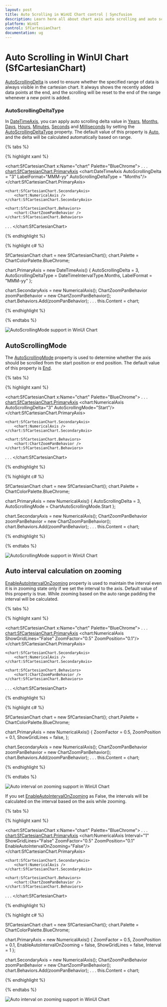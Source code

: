 ```yaml
---
layout: post
title: Auto Scrolling in WinUI Chart control | Syncfusion
description: Learn here all about chart axis auto scrolling and auto scrolling delta type of Syncfusion WinUI Chart (SfCartesianChart) control.
platform: WinUI
control: SfCartesianChart
documentation: ug
---
```


# Auto Scrolling in WinUI Chart (SfCartesianChart)

[AutoScrollingDelta](https://help.syncfusion.com/cr/winui/Syncfusion.UI.Xaml.Charts.ChartAxisBase2D.html#Syncfusion_UI_Xaml_Charts_ChartAxisBase2D_AutoScrollingDelta) is used to ensure whether the specified range of data is always visible in the cartesian chart. It always shows the recently added data points at the end, and the scrolling will be reset to the end of the range whenever a new point is added. 

### AutoScrollingDeltaType

In [DateTimeAxis](https://help.syncfusion.com/cr/winui/Syncfusion.UI.Xaml.Charts.DateTimeAxis.html), you can apply auto scrolling delta value in [Years](https://help.syncfusion.com/cr/winui/Syncfusion.UI.Xaml.Charts.DateTimeIntervalType.html#Syncfusion_UI_Xaml_Charts_DateTimeIntervalType_Years), [Months](https://help.syncfusion.com/cr/winui/Syncfusion.UI.Xaml.Charts.DateTimeIntervalType.html#Syncfusion_UI_Xaml_Charts_DateTimeIntervalType_Months), [Days](https://help.syncfusion.com/cr/winui/Syncfusion.UI.Xaml.Charts.DateTimeIntervalType.html#Syncfusion_UI_Xaml_Charts_DateTimeIntervalType_Days), [Hours](https://help.syncfusion.com/cr/winui/Syncfusion.UI.Xaml.Charts.DateTimeIntervalType.html#Syncfusion_UI_Xaml_Charts_DateTimeIntervalType_Hours), [Minutes](https://help.syncfusion.com/cr/winui/Syncfusion.UI.Xaml.Charts.DateTimeIntervalType.html#Syncfusion_UI_Xaml_Charts_DateTimeIntervalType_Minutes), [Seconds](https://help.syncfusion.com/cr/winui/Syncfusion.UI.Xaml.Charts.DateTimeIntervalType.html#Syncfusion_UI_Xaml_Charts_DateTimeIntervalType_Seconds) and [Milliseconds](https://help.syncfusion.com/cr/winui/Syncfusion.UI.Xaml.Charts.DateTimeIntervalType.html#Syncfusion_UI_Xaml_Charts_DateTimeIntervalType_Milliseconds) by setting the [AutoScrollingDeltaType](https://help.syncfusion.com/cr/winui/Syncfusion.UI.Xaml.Charts.DateTimeAxis.html#Syncfusion_UI_Xaml_Charts_DateTimeAxis_AutoScrollingDeltaType) property. The default value of this property is [Auto](https://help.syncfusion.com/cr/winui/Syncfusion.UI.Xaml.Charts.DateTimeIntervalType.html#Syncfusion_UI_Xaml_Charts_DateTimeIntervalType_Auto), and the delta will be calculated automatically based on range.

{% tabs %} 

{% highlight xaml %}

<chart:SfCartesianChart x:Name="chart" Palette="BlueChrome">
. . .
    <chart:SfCartesianChart.PrimaryAxis>
        <chart:DateTimeAxis AutoScrollingDelta = "3" LabelFormat="MMM-yy" AutoScrollingDeltaType = "Months"/>
    </chart:SfCartesianChart.PrimaryAxis>

    <chart:SfCartesianChart.SecondaryAxis>
        <chart:NumericalAxis />
    </chart:SfCartesianChart.SecondaryAxis>

    <chart:SfCartesianChart.Behaviors>
        <chart:ChartZoomPanBehavior />
    </chart:SfCartesianChart.Behaviors>
. . .
</chart:SfCartesianChart>

{% endhighlight %}

{% highlight c# %}

SfCartesianChart chart = new SfCartesianChart();
chart.Palette = ChartColorPalette.BlueChrome;

chart.PrimaryAxis = new DateTimeAxis()
{
    AutoScrollingDelta = 3,
    AutoScrollingDeltaType = DateTimeIntervalType.Months,
    LabelFormat = "MMM-yy"
};

chart.SecondaryAxis = new NumericalAxis();
ChartZoomPanBehavior zoomPanBehavior = new ChartZoomPanBehavior();
chart.Behaviors.Add(zoomPanBehavior);
. . .
this.Content = chart;

{% endhighlight %}

{% endtabs %}

![AutoScrollingMode support in WinUI Chart](Axis_Images/winui_chart_datetime-axis_auto-scrolling-mode.png)

## AutoScrollingMode

The [AutoScrollingMode](https://help.syncfusion.com/cr/winui/Syncfusion.UI.Xaml.Charts.ChartAxisBase2D.html#Syncfusion_UI_Xaml_Charts_ChartAxisBase2D_AutoScrollingMode) property is used to determine whether the axis should be scrolled from the start position or end position. The default value of this property is [End](https://help.syncfusion.com/cr/winui/Syncfusion.UI.Xaml.Charts.ChartAutoScrollingMode.html#Syncfusion_UI_Xaml_Charts_ChartAutoScrollingMode_End).

{% tabs %} 

{% highlight xaml %}

<chart:SfCartesianChart x:Name="chart" Palette="BlueChrome">
. . .
    <chart:SfCartesianChart.PrimaryAxis>
        <chart:NumericalAxis AutoScrollingDelta="3" AutoScrollingMode="Start"/>
    </chart:SfCartesianChart.PrimaryAxis>

    <chart:SfCartesianChart.SecondaryAxis>
        <chart:NumericalAxis />
    </chart:SfCartesianChart.SecondaryAxis>

    <chart:SfCartesianChart.Behaviors>
        <chart:ChartZoomPanBehavior />
    </chart:SfCartesianChart.Behaviors>
. . .
</chart:SfCartesianChart>

{% endhighlight %}

{% highlight c# %}

SfCartesianChart chart = new SfCartesianChart();
chart.Palette = ChartColorPalette.BlueChrome;

chart.PrimaryAxis = new NumericalAxis()
{
    AutoScrollingDelta = 3,
    AutoScrollingMode = ChartAutoScrollingMode.Start
};

chart.SecondaryAxis = new NumericalAxis();
ChartZoomPanBehavior zoomPanBehavior = new ChartZoomPanBehavior();
chart.Behaviors.Add(zoomPanBehavior);
. . .
this.Content = chart;

{% endhighlight %}

{% endtabs %}

![AutoScrollingMode support in WinUI Chart](Axis_Images/winui_chart_axis_auto-scrolling-mode.png)

## Auto interval calculation on zooming

[EnableAutoIntervalOnZooming](https://help.syncfusion.com/cr/winui/Syncfusion.UI.Xaml.Charts.ChartAxis.html#Syncfusion_UI_Xaml_Charts_ChartAxis_EnableAutoIntervalOnZooming) property is used to maintain the interval even it is in zooming state only if we set the interval to the axis. Default value of this property is true. While zooming based on the auto range padding the interval will be calculated.

{% tabs %}

{% highlight xaml %}

<chart:SfCartesianChart x:Name="chart" Palette="BlueChrome">
. . .
    <chart:SfCartesianChart.PrimaryAxis>
        <chart:NumericalAxis ShowGridLines="False" ZoomFactor="0.5" ZoomPosition="0.1"/>
    </chart:SfCartesianChart.PrimaryAxis>

    <chart:SfCartesianChart.SecondaryAxis>
        <chart:NumericalAxis />
    </chart:SfCartesianChart.SecondaryAxis>

    <chart:SfCartesianChart.Behaviors>
        <chart:ChartZoomPanBehavior />
    </chart:SfCartesianChart.Behaviors>
. . .
</chart:SfCartesianChart>

{% endhighlight %}

{% highlight c# %}

SfCartesianChart chart = new SfCartesianChart();
chart.Palette = ChartColorPalette.BlueChrome;

chart.PrimaryAxis = new NumericalAxis()
{
    ZoomFactor = 0.5,
    ZoomPosition = 0.1,
    ShowGridLines = false,
};

chart.SecondaryAxis = new NumericalAxis();
ChartZoomPanBehavior zoomPanBehavior = new ChartZoomPanBehavior();
chart.Behaviors.Add(zoomPanBehavior);
. . .
this.Content = chart;

{% endhighlight %}

{% endtabs %}

![Auto interval on zooming support in WinUI Chart](Axis_Images/winui_chart_axis_default_enable-auto-interval-on-zooming.png)

If you set [EnableAutoIntervalOnZooming](https://help.syncfusion.com/cr/winui/Syncfusion.UI.Xaml.Charts.ChartAxis.html#Syncfusion_UI_Xaml_Charts_ChartAxis_EnableAutoIntervalOnZooming) as False, the intervals will be calculated on the interval based on the axis while zooming.

{% tabs %}

{% highlight xaml %}

<chart:SfCartesianChart x:Name="chart" Palette="BlueChrome">
. . .
    <chart:SfCartesianChart.PrimaryAxis>
        <chart:NumericalAxis Interval="1"
        ShowGridLines="False" ZoomFactor="0.5" ZoomPosition="0.1"
        EnableAutoIntervalOnZooming="False"/>
    </chart:SfCartesianChart.PrimaryAxis>

    <chart:SfCartesianChart.SecondaryAxis>
        <chart:NumericalAxis />
    </chart:SfCartesianChart.SecondaryAxis>

    <chart:SfCartesianChart.Behaviors>
        <chart:ChartZoomPanBehavior />
    </chart:SfCartesianChart.Behaviors>
. . .
</chart:SfCartesianChart>

{% endhighlight %}

{% highlight c# %}

SfCartesianChart chart = new SfCartesianChart();
chart.Palette = ChartColorPalette.BlueChrome;

chart.PrimaryAxis = new NumericalAxis()
{
    ZoomFactor = 0.5,
    ZoomPosition = 0.1,
    EnableAutoIntervalOnZooming = false,
    ShowGridLines = false,
    Interval = 1
};

chart.SecondaryAxis = new NumericalAxis();
ChartZoomPanBehavior zoomPanBehavior = new ChartZoomPanBehavior();
chart.Behaviors.Add(zoomPanBehavior);
. . .
this.Content = chart;

{% endhighlight %}

{% endtabs %}

![Auto interval on zooming support in WinUI Chart](Axis_Images/winui_chart_axis_enable-auto-interval-on-zooming.png)

